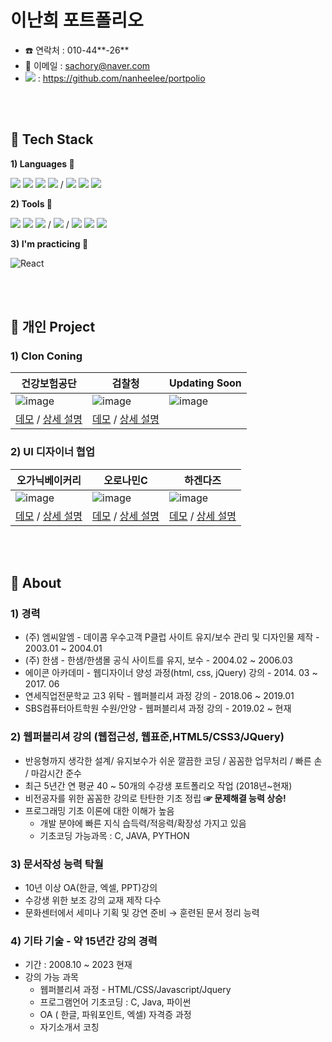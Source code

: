 # 이난희 포트폴리오

- :phone: 연락처 : 010-44**-26**
- :love_letter: 이메일 : sachory@naver.com
- <img src="https://img.shields.io/badge/Git Hub-181717?style=flat&logo=GitHub&logoColor=white" /> : https://github.com/nanheelee/portpolio


<br><br>
## :pushpin: Tech Stack 
**1) Languages :speech_balloon:**

<img src="https://img.shields.io/badge/HTML5-E34F26?style=flat&logo=HTML5&logoColor=white" /> <img src="https://img.shields.io/badge/CSS3-1572B6?style=flat&logo=CSS3&logoColor=white" /> <img src="https://img.shields.io/badge/JavaScript-f7df1e?style=flat&logo=JavaScript&logoColor=white" /> <img src="https://img.shields.io/badge/jQuery-0769AD?style=flat&logo=jQuery&logoColor=white" />  /  <img src="https://img.shields.io/badge/-Respond web-ca6598?style=flat-square&logo=htmlacademy&logoColor=white"/> <img src="https://img.shields.io/badge/-Cross%20browsing-302683?style=flat-square&logo=googlechrome&logoColor=white"/> <img src="https://img.shields.io/badge/-Interative%20Motion-FF8800?style=flat-square&logo=Funimation&logoColor=white"/>

**2) Tools :hammer:**

<img src="https://img.shields.io/badge/VSCode-007ACC?style=flat&logo=VisualStudioCode&logoColor=white" /> <img src="https://img.shields.io/badge/GitHub-181717?style=flat&logo=GitHub&logoColor=white" /> <img src="https://img.shields.io/badge/Git-F05032?style=flat&logo=Git&logoColor=white" /> / <img src="https://img.shields.io/badge/AdobePhotoshop-31A8FF?style=flat&logo=AdobePhotoshop&logoColor=white" /> / <img src="https://img.shields.io/badge/Excel-217346?style=flat&logo=Microsoft Excel&logoColor=white" /> <img src="https://img.shields.io/badge/Word-2B579A?style=flat&logo=Microsoft Word&logoColor=white" /> <img src="https://img.shields.io/badge/Power Point-B7472A?style=flat&logo=Microsoft PowerPoint&logoColor=white" />

**3) I'm practicing 👀**

![React](https://img.shields.io/badge/-React-0088CC?style=flat-square&logo=React&logoColor=ffffff)
  
<br><br>
## :pushpin: 개인 Project

### 1) Clon Coning

건강보험공단|검찰청| Updating Soon |
---|---|---|
![image](https://user-images.githubusercontent.com/126562076/225209778-6b196265-b64d-4f14-966c-33bfdf2e782e.png)|![image](https://user-images.githubusercontent.com/126562076/225209848-f72504de-61a7-43d4-bad1-2ecd063db6a1.png)|![image](https://user-images.githubusercontent.com/126562076/225215273-cf7fc5d5-3e4b-4829-a0f9-1a935fd521d6.png)|
[데모](http://sachory.dothome.co.kr/01-nhis/index.html) / [상세 설명](https://github.com/nanheelee/portpolio/tree/master/01-nhis) | [데모](http://sachory.dothome.co.kr/02-spo/index.html) / [상세 설명](https://github.com/nanheelee/portpolio/blob/master/02-spo)| 


### 2) UI 디자이너 협업 

오가닉베이커리|오로나민C|하겐다즈|
---|---|---|
![image](https://user-images.githubusercontent.com/126562076/225209873-0b57c24b-4111-4aa2-a8ac-6594f8d7a60b.png) | ![image](https://user-images.githubusercontent.com/126562076/225213679-36754750-2ae4-45d0-b14e-c082896596d0.png) | ![image](https://user-images.githubusercontent.com/126562076/225216696-da9e8cab-d3e5-4fc3-9507-6e0f4b39cd22.png)|
[데모](http://sachory.dothome.co.kr/03-bakery/index.html)  / [상세 설명](https://github.com/nanheelee/portpolio/blob/master/03-bakery)| [데모](http://sachory.dothome.co.kr/04-oronaminc/index.html) / [상세 설명](https://github.com/nanheelee/portpolio/blob/master/04-oronaminc)| [데모](http://sachory.dothome.co.kr/05-haagendazs/index.html) / [상세 설명](https://github.com/nanheelee/portpolio/tree/master/05-haagendazs)|

<br><br>

## :pushpin: About

### 1)  경력

- (주) 엠씨알엠 - 데이콤 우수고객 P클럽 사이트 유지/보수 관리 및 디자인물 제작 - 2003.01 ~ 2004.01
- (주) 한샘 - 한샘/한샘몰 공식 사이트를 유지, 보수 - 2004.02 ~ 2006.03 <br> 
- 에이콘 아카데미 - 웹디자이너 양성 과정(html, css, jQuery) 강의 - 2014. 03 ~ 2017. 06
- 연세직업전문학교 고3 위탁 - 웹퍼블리셔 과정 강의 - 2018.06 ~ 2019.01
- SBS컴퓨터아트학원 수원/안양 - 웹퍼블리셔 과정 강의 - 2019.02 ~ 현재

### 2) 웹퍼블리셔 강의 (웹접근성, 웹표준,HTML5/CSS3/JQuery) 

- 반응형까지 생각한 설계/ 유지보수가 쉬운 깔끔한 코딩 / 꼼꼼한 업무처리 / 빠른 손 / 마감시간 준수
- 최근 5년간 연 평균 40 ~ 50개의 수강생 포트폴리오 작업 (2018년~현재)
- 비전공자를 위한 꼼꼼한 강의로 탄탄한 기초 정립 <strong>☞ 문제해결 능력 상승!</strong>
- 프로그래밍 기초 이론에 대한 이해가 높음
  - 개발 분야에 빠른 지식 습득력/적응력/확장성 가지고 있음 
  - 기초코딩 가능과목 : C, JAVA, PYTHON 


### 3) 문서작성 능력 탁월

- 10년 이상 OA(한글, 엑셀, PPT)강의
- 수강생 위한 보조 강의 교재 제작 다수
- 문화센터에서 세미나 기획 및 강연 준비 → 훈련된 문서 정리 능력

### 4) 기타 기술 - 약 15년간 강의 경력
- 기간 : 2008.10 ~ 2023 현재
- 강의 가능 과목
  - 웹퍼블리셔 과정 - HTML/CSS/Javascript/Jquery
  - 프로그램언어 기초코딩 : C, Java, 파이썬
  - OA ( 한글, 파워포인트, 엑셀) 자격증 과정 
  - 자기소개서 코칭





